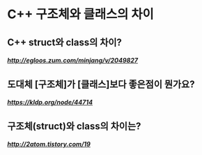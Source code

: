 # C++ 구조체와 클래스의 차이

## C++ struct와 class의 차이?
##### http://egloos.zum.com/minjang/v/2049827
## 도대체 [구조체]가 [클래스]보다 좋은점이 뭔가요?
##### https://kldp.org/node/44714
## 구조체(struct)와 class의 차이는?
##### http://2atom.tistory.com/19